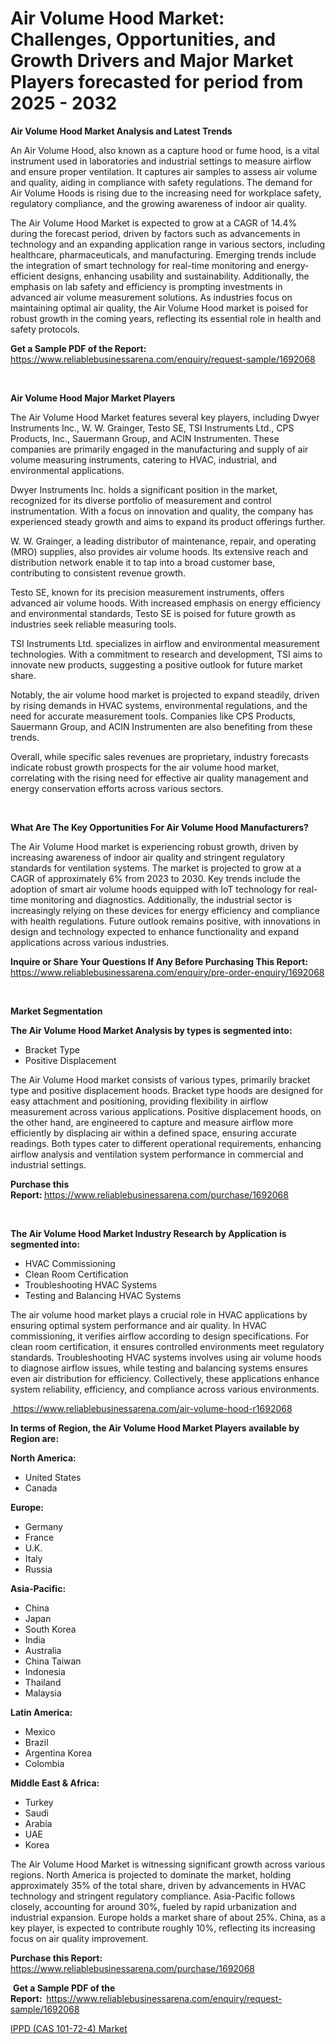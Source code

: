 <p><h1>Air Volume Hood Market: Challenges, Opportunities, and Growth Drivers and Major Market Players forecasted for period from 2025 - 2032</h1></p><p><strong>Air Volume Hood Market Analysis and Latest Trends</strong></p>
<p><p>An Air Volume Hood, also known as a capture hood or fume hood, is a vital instrument used in laboratories and industrial settings to measure airflow and ensure proper ventilation. It captures air samples to assess air volume and quality, aiding in compliance with safety regulations. The demand for Air Volume Hoods is rising due to the increasing need for workplace safety, regulatory compliance, and the growing awareness of indoor air quality.</p><p>The Air Volume Hood Market is expected to grow at a CAGR of 14.4% during the forecast period, driven by factors such as advancements in technology and an expanding application range in various sectors, including healthcare, pharmaceuticals, and manufacturing. Emerging trends include the integration of smart technology for real-time monitoring and energy-efficient designs, enhancing usability and sustainability. Additionally, the emphasis on lab safety and efficiency is prompting investments in advanced air volume measurement solutions. As industries focus on maintaining optimal air quality, the Air Volume Hood market is poised for robust growth in the coming years, reflecting its essential role in health and safety protocols.</p></p>
<p><strong>Get a Sample PDF of the Report:&nbsp;</strong> <a href="https://www.reliablebusinessarena.com/enquiry/request-sample/1692068?utm_campaign=3015&utm_medium=2&utm_source=Github&utm_content=ia&utm_term=27032025&utm_id=air-volume-hood">https://www.reliablebusinessarena.com/enquiry/request-sample/1692068</a></p>
<p>&nbsp;</p>
<p><strong>Air Volume Hood Major Market Players</strong></p>
<p><p>The Air Volume Hood Market features several key players, including Dwyer Instruments Inc., W. W. Grainger, Testo SE, TSI Instruments Ltd., CPS Products, Inc., Sauermann Group, and ACIN Instrumenten. These companies are primarily engaged in the manufacturing and supply of air volume measuring instruments, catering to HVAC, industrial, and environmental applications.</p><p>Dwyer Instruments Inc. holds a significant position in the market, recognized for its diverse portfolio of measurement and control instrumentation. With a focus on innovation and quality, the company has experienced steady growth and aims to expand its product offerings further.</p><p>W. W. Grainger, a leading distributor of maintenance, repair, and operating (MRO) supplies, also provides air volume hoods. Its extensive reach and distribution network enable it to tap into a broad customer base, contributing to consistent revenue growth. </p><p>Testo SE, known for its precision measurement instruments, offers advanced air volume hoods. With increased emphasis on energy efficiency and environmental standards, Testo SE is poised for future growth as industries seek reliable measuring tools.</p><p>TSI Instruments Ltd. specializes in airflow and environmental measurement technologies. With a commitment to research and development, TSI aims to innovate new products, suggesting a positive outlook for future market share.</p><p>Notably, the air volume hood market is projected to expand steadily, driven by rising demands in HVAC systems, environmental regulations, and the need for accurate measurement tools. Companies like CPS Products, Sauermann Group, and ACIN Instrumenten are also benefiting from these trends.</p><p>Overall, while specific sales revenues are proprietary, industry forecasts indicate robust growth prospects for the air volume hood market, correlating with the rising need for effective air quality management and energy conservation efforts across various sectors.</p></p>
<p>&nbsp;</p>
<p><strong>What Are The Key Opportunities For Air Volume Hood Manufacturers?</strong></p>
<p><p>The Air Volume Hood market is experiencing robust growth, driven by increasing awareness of indoor air quality and stringent regulatory standards for ventilation systems. The market is projected to grow at a CAGR of approximately 6% from 2023 to 2030. Key trends include the adoption of smart air volume hoods equipped with IoT technology for real-time monitoring and diagnostics. Additionally, the industrial sector is increasingly relying on these devices for energy efficiency and compliance with health regulations. Future outlook remains positive, with innovations in design and technology expected to enhance functionality and expand applications across various industries.</p></p>
<p><strong>Inquire or Share Your Questions If Any Before Purchasing This Report:</strong> <a href="https://www.reliablebusinessarena.com/enquiry/pre-order-enquiry/1692068?utm_campaign=3015&utm_medium=2&utm_source=Github&utm_content=ia&utm_term=27032025&utm_id=air-volume-hood">https://www.reliablebusinessarena.com/enquiry/pre-order-enquiry/1692068</a></p>
<p>&nbsp;</p>
<p><strong>Market Segmentation</strong></p>
<p><strong>The Air Volume Hood Market Analysis by types is segmented into:</strong></p>
<p><ul><li>Bracket Type</li><li>Positive Displacement</li></ul></p>
<p><p>The Air Volume Hood market consists of various types, primarily bracket type and positive displacement hoods. Bracket type hoods are designed for easy attachment and positioning, providing flexibility in airflow measurement across various applications. Positive displacement hoods, on the other hand, are engineered to capture and measure airflow more efficiently by displacing air within a defined space, ensuring accurate readings. Both types cater to different operational requirements, enhancing airflow analysis and ventilation system performance in commercial and industrial settings.</p></p>
<p><strong>Purchase this Report:&nbsp;</strong><a href="https://www.reliablebusinessarena.com/purchase/1692068?utm_campaign=3015&utm_medium=2&utm_source=Github&utm_content=ia&utm_term=27032025&utm_id=air-volume-hood">https://www.reliablebusinessarena.com/purchase/1692068</a></p>
<p>&nbsp;</p>
<p><strong>The Air Volume Hood Market Industry Research by Application is segmented into:</strong></p>
<p><ul><li>HVAC Commissioning</li><li>Clean Room Certification</li><li>Troubleshooting HVAC Systems</li><li>Testing and Balancing HVAC Systems</li></ul></p>
<p><p>The air volume hood market plays a crucial role in HVAC applications by ensuring optimal system performance and air quality. In HVAC commissioning, it verifies airflow according to design specifications. For clean room certification, it ensures controlled environments meet regulatory standards. Troubleshooting HVAC systems involves using air volume hoods to diagnose airflow issues, while testing and balancing systems ensures even air distribution for efficiency. Collectively, these applications enhance system reliability, efficiency, and compliance across various environments.</p></p>
<p><a href="https://www.reliablebusinessarena.com/air-volume-hood-r1692068?utm_campaign=3015&utm_medium=2&utm_source=Github&utm_content=ia&utm_term=27032025&utm_id=air-volume-hood">&nbsp;https://www.reliablebusinessarena.com/air-volume-hood-r1692068</a></p>
<p><strong>In terms of Region, the Air Volume Hood Market Players available by Region are:</strong></p>
<p>
    <p> <strong> North America: </strong>
        <ul>
            <li>United States</li>
            <li>Canada</li>
        </ul>
        </p> 
    <p> <strong> Europe: </strong>
        <ul>
            <li>Germany</li>
            <li>France</li>
            <li>U.K.</li>
            <li>Italy</li>
            <li>Russia</li>
        </ul>
        </p> 
    <p> <strong> Asia-Pacific: </strong>
        <ul>
            <li>China</li>
            <li>Japan</li>
            <li>South Korea</li>
            <li>India</li>
            <li>Australia</li>
            <li>China Taiwan</li>
            <li>Indonesia</li>
            <li>Thailand</li>
            <li>Malaysia</li>
        </ul>
        </p> 
    <p> <strong> Latin America: </strong>
        <ul>
            <li>Mexico</li>
            <li>Brazil</li>
            <li>Argentina Korea</li>
            <li>Colombia</li>
        </ul>
        </p> 
    <p> <strong> Middle East & Africa: </strong>
        <ul>
            <li>Turkey</li>
            <li>Saudi</li>
            <li>Arabia</li>
            <li>UAE</li>
            <li>Korea</li>
        </ul>
    </p>
    </p>
<p><p>The Air Volume Hood Market is witnessing significant growth across various regions. North America is projected to dominate the market, holding approximately 35% of the total share, driven by advancements in HVAC technology and stringent regulatory compliance. Asia-Pacific follows closely, accounting for around 30%, fueled by rapid urbanization and industrial expansion. Europe holds a market share of about 25%. China, as a key player, is expected to contribute roughly 10%, reflecting its increasing focus on air quality improvement.</p></p>
<p><strong>Purchase this Report: </strong><a href="https://www.reliablebusinessarena.com/purchase/1692068?utm_campaign=3015&utm_medium=2&utm_source=Github&utm_content=ia&utm_term=27032025&utm_id=air-volume-hood">https://www.reliablebusinessarena.com/purchase/1692068</a></p>
<p>&nbsp;<strong>Get a Sample PDF of the Report:&nbsp;&nbsp;</strong><a href="https://www.reliablebusinessarena.com/enquiry/request-sample/1692068?utm_campaign=3015&utm_medium=2&utm_source=Github&utm_content=ia&utm_term=27032025&utm_id=air-volume-hood">https://www.reliablebusinessarena.com/enquiry/request-sample/1692068</a></p>
<p><strong></strong></p>
<p><p><a href="https://github.com/voigttyagi/Market-Research-Report-List-1/blob/main/ippd-cas-101-72-4-market.md?utm_campaign=3015&utm_medium=2&utm_source=Github&utm_content=ia&utm_term=27032025&utm_id=air-volume-hood">IPPD (CAS 101-72-4) Market</a></p></p>
